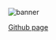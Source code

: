 ![banner](https://github.com/user-attachments/assets/2c0074b2-b8ba-4dab-9e02-2bb5cb3c5180)

[Github page](https://github.com/30DayChartChallenge/Edition2025?tab=readme-ov-file)
